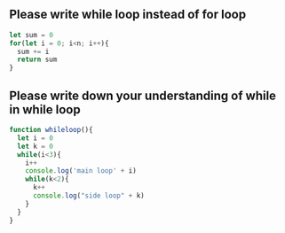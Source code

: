 ## Please write while loop instead of for loop

```javascript
let sum = 0 
for(let i = 0; i<n; i++){
  sum += i 
  return sum 
}
```
## Please write down your understanding of while in while loop 

```javascript
function whileloop(){
  let i = 0 
  let k = 0 
  while(i<3){
    i++
    console.log('main loop' + i)
    while(k<2){
      k++ 
      console.log("side loop" + k) 
    }
  }
}
```
